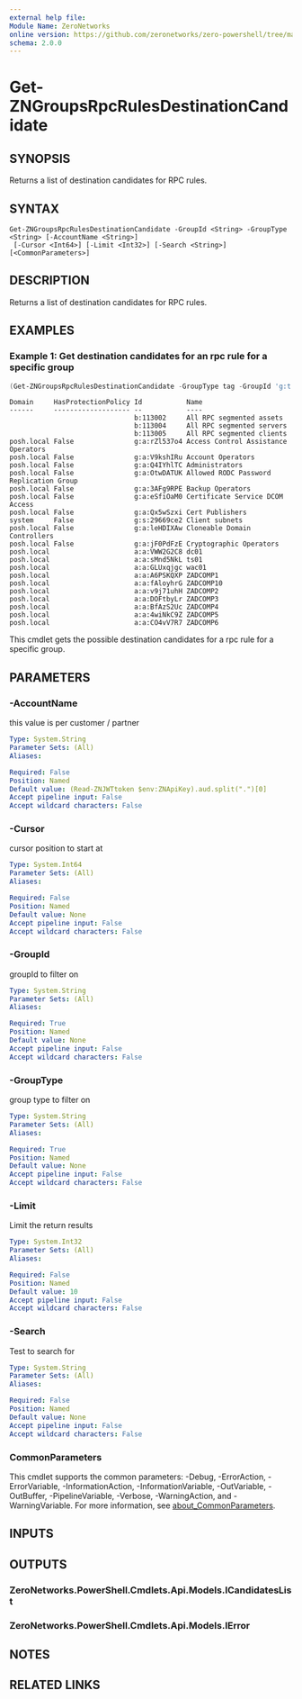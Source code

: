 ```yaml
---
external help file:
Module Name: ZeroNetworks
online version: https://github.com/zeronetworks/zero-powershell/tree/master/src/help/zeronetworks/get-zngroupsrpcrulesdestinationcandidate
schema: 2.0.0
---
```


# Get-ZNGroupsRpcRulesDestinationCandidate

## SYNOPSIS
Returns a list of destination candidates for RPC rules.

## SYNTAX

```
Get-ZNGroupsRpcRulesDestinationCandidate -GroupId <String> -GroupType <String> [-AccountName <String>]
 [-Cursor <Int64>] [-Limit <Int32>] [-Search <String>] [<CommonParameters>]
```

## DESCRIPTION
Returns a list of destination candidates for RPC rules.

## EXAMPLES

### Example 1: Get destination candidates for an rpc rule for a specific group
```powershell
(Get-ZNGroupsRpcRulesDestinationCandidate -GroupType tag -GroupId 'g:t:01669ce2').Items
```

```output
Domain     HasProtectionPolicy Id           Name
------     ------------------- --           ----
                               b:113002     All RPC segmented assets
                               b:113004     All RPC segmented servers
                               b:113005     All RPC segmented clients
posh.local False               g:a:rZl537o4 Access Control Assistance Operators
posh.local False               g:a:V9kshIRu Account Operators
posh.local False               g:a:Q4IYhlTC Administrators
posh.local False               g:a:OtwDATUK Allowed RODC Password Replication Group
posh.local False               g:a:3AFg9RPE Backup Operators
posh.local False               g:a:eSfiOaM0 Certificate Service DCOM Access
posh.local False               g:a:Qx5wSzxi Cert Publishers
system     False               g:s:29669ce2 Client subnets
posh.local False               g:a:leHDIXAw Cloneable Domain Controllers
posh.local False               g:a:jF0PdFzE Cryptographic Operators
posh.local                     a:a:VWW2G2C8 dc01
posh.local                     a:a:sMnd5NkL ts01
posh.local                     a:a:GLUxqjgc wac01
posh.local                     a:a:A6PSKQXP ZADCOMP1
posh.local                     a:a:fAloyhrG ZADCOMP10
posh.local                     a:a:v9j71uhH ZADCOMP2
posh.local                     a:a:DOFtbyLr ZADCOMP3
posh.local                     a:a:BfAzS2Uc ZADCOMP4
posh.local                     a:a:4wiNkC9Z ZADCOMP5
posh.local                     a:a:CO4vV7R7 ZADCOMP6
```

This cmdlet gets the possible destination candidates for a rpc rule for a specific group.

## PARAMETERS

### -AccountName
this value is per customer / partner

```yaml
Type: System.String
Parameter Sets: (All)
Aliases:

Required: False
Position: Named
Default value: (Read-ZNJWTtoken $env:ZNApiKey).aud.split(".")[0]
Accept pipeline input: False
Accept wildcard characters: False
```

### -Cursor
cursor position to start at

```yaml
Type: System.Int64
Parameter Sets: (All)
Aliases:

Required: False
Position: Named
Default value: None
Accept pipeline input: False
Accept wildcard characters: False
```

### -GroupId
groupId to filter on

```yaml
Type: System.String
Parameter Sets: (All)
Aliases:

Required: True
Position: Named
Default value: None
Accept pipeline input: False
Accept wildcard characters: False
```

### -GroupType
group type to filter on

```yaml
Type: System.String
Parameter Sets: (All)
Aliases:

Required: True
Position: Named
Default value: None
Accept pipeline input: False
Accept wildcard characters: False
```

### -Limit
Limit the return results

```yaml
Type: System.Int32
Parameter Sets: (All)
Aliases:

Required: False
Position: Named
Default value: 10
Accept pipeline input: False
Accept wildcard characters: False
```

### -Search
Test to search for

```yaml
Type: System.String
Parameter Sets: (All)
Aliases:

Required: False
Position: Named
Default value: None
Accept pipeline input: False
Accept wildcard characters: False
```

### CommonParameters
This cmdlet supports the common parameters: -Debug, -ErrorAction, -ErrorVariable, -InformationAction, -InformationVariable, -OutVariable, -OutBuffer, -PipelineVariable, -Verbose, -WarningAction, and -WarningVariable. For more information, see [about_CommonParameters](http://go.microsoft.com/fwlink/?LinkID=113216).

## INPUTS

## OUTPUTS

### ZeroNetworks.PowerShell.Cmdlets.Api.Models.ICandidatesList

### ZeroNetworks.PowerShell.Cmdlets.Api.Models.IError

## NOTES

## RELATED LINKS

